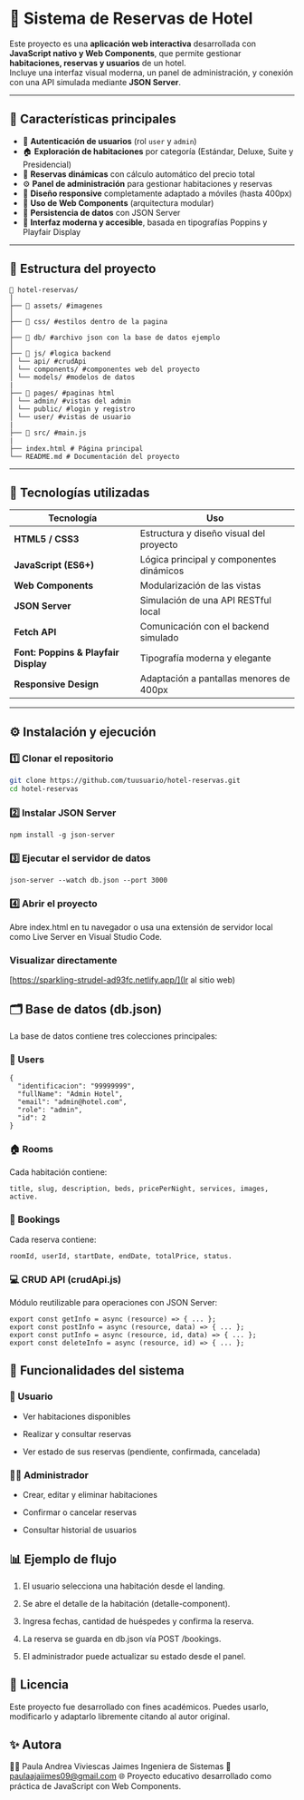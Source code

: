 # 🏨 Sistema de Reservas de Hotel

Este proyecto es una **aplicación web interactiva** desarrollada con **JavaScript nativo y Web Components**, que permite gestionar **habitaciones, reservas y usuarios** de un hotel.  
Incluye una interfaz visual moderna, un panel de administración, y conexión con una API simulada mediante **JSON Server**.

---

## 🚀 Características principales

- 🔐 **Autenticación de usuarios** (rol `user` y `admin`)
- 🏠 **Exploración de habitaciones** por categoría (Estándar, Deluxe, Suite y Presidencial)
- 📅 **Reservas dinámicas** con cálculo automático del precio total
- ⚙️ **Panel de administración** para gestionar habitaciones y reservas
- 📱 **Diseño responsive** completamente adaptado a móviles (hasta 400px)
- 🧩 **Uso de Web Components** (arquitectura modular)
- 💾 **Persistencia de datos** con JSON Server
- 🧠 **Interfaz moderna y accesible**, basada en tipografías Poppins y Playfair Display

---

## 🧱 Estructura del proyecto

```
📁 hotel-reservas/
│
├── 📁 assets/ #imagenes 
│
├── 📁 css/ #estilos dentro de la pagina
│
├── 📁 db/ #archivo json con la base de datos ejemplo
│
├── 📁 js/ #logica backend
│ └── api/ #crudApi
│ └── components/ #componentes web del proyecto
│ └── models/ #modelos de datos
|
├── 📁 pages/ #paginas html
│ └── admin/ #vistas del admin
│ └── public/ #login y registro
│ └── user/ #vistas de usuario
|
├── 📁 src/ #main.js
|
├── index.html # Página principal
└── README.md # Documentación del proyecto
```



---

## 🧠 Tecnologías utilizadas

| Tecnología                           | Uso                                      |
| ------------------------------------ | ---------------------------------------- |
| **HTML5 / CSS3**                     | Estructura y diseño visual del proyecto  |
| **JavaScript (ES6+)**                | Lógica principal y componentes dinámicos |
| **Web Components**                   | Modularización de las vistas             |
| **JSON Server**                      | Simulación de una API RESTful local      |
| **Fetch API**                        | Comunicación con el backend simulado     |
| **Font: Poppins & Playfair Display** | Tipografía moderna y elegante            |
| **Responsive Design**                | Adaptación a pantallas menores de 400px  |

---

## ⚙️ Instalación y ejecución

### 1️⃣ Clonar el repositorio
```bash
git clone https://github.com/tuusuario/hotel-reservas.git
cd hotel-reservas
```

### 2️⃣ Instalar JSON Server

```
npm install -g json-server
```

### 3️⃣ Ejecutar el servidor de datos

```
json-server --watch db.json --port 3000
```

### 4️⃣ Abrir el proyecto

Abre index.html en tu navegador o usa una extensión de servidor local como Live Server en Visual Studio Code.

### Visualizar directamente

[https://sparkling-strudel-ad93fc.netlify.app/](Ir al sitio web)

## 🗂️ Base de datos (db.json)

La base de datos contiene tres colecciones principales:

### 👤 Users

```
{
  "identificacion": "99999999",
  "fullName": "Admin Hotel",
  "email": "admin@hotel.com",
  "role": "admin",
  "id": 2
}
```

### 🏠 Rooms

Cada habitación contiene:

```
title, slug, description, beds, pricePerNight, services, images, active.
```

### 📅 Bookings

Cada reserva contiene:

```
roomId, userId, startDate, endDate, totalPrice, status.
```

### 💻 CRUD API (crudApi.js)

Módulo reutilizable para operaciones con JSON Server:

```
export const getInfo = async (resource) => { ... };
export const postInfo = async (resource, data) => { ... };
export const putInfo = async (resource, id, data) => { ... };
export const deleteInfo = async (resource, id) => { ... };
```

## 🧩 Funcionalidades del sistema

### 👤 Usuario

- Ver habitaciones disponibles
- Realizar y consultar reservas

- Ver estado de sus reservas (pendiente, confirmada, cancelada)


### 🧑‍💼 Administrador

- Crear, editar y eliminar habitaciones
- Confirmar o cancelar reservas

- Consultar historial de usuarios


## 📊 Ejemplo de flujo

1. El usuario selecciona una habitación desde el landing.
2. Se abre el detalle de la habitación (detalle-component).

3. Ingresa fechas, cantidad de huéspedes y confirma la reserva.

4. La reserva se guarda en db.json vía POST /bookings.

5. El administrador puede actualizar su estado desde el panel.


## 🧾 Licencia

Este proyecto fue desarrollado con fines académicos.
Puedes usarlo, modificarlo y adaptarlo libremente citando al autor original.

## ✨ Autora

👩‍💻 Paula Andrea Viviescas Jaimes
Ingeniera de Sistemas
📧 paulaajaiimes09@gmail.com
🌐 Proyecto educativo desarrollado como práctica de JavaScript con Web Components.
